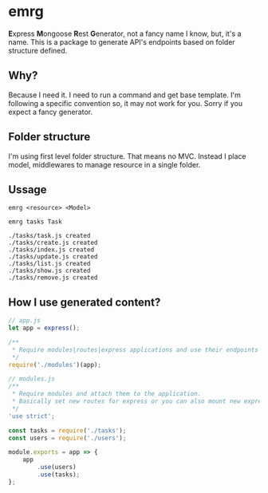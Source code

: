 # emrg
**E**xpress **M**ongoose **R**est **G**enerator, not a fancy name I know, but, it's a name.
This is a package to generate API's endpoints based on folder structure defined.

## Why?

Because I need it. I need to run a command and get base template. I'm following a specific convention so, it may not work for you.
Sorry if you expect a fancy generator.

## Folder structure

I'm using first level folder structure. That means no MVC. Instead I place model, middlewares to manage resource in a single folder.

## Ussage

`emrg <resource> <Model>`

```
emrg tasks Task
```

```
./tasks/task.js created
./tasks/create.js created
./tasks/index.js created
./tasks/update.js created
./tasks/list.js created
./tasks/show.js created
./tasks/remove.js created
```

## How I use generated content?

```javascript
// app.js
let app = express();

/**
 * Require modules|routes|express applications and use their endpoints
 */
require('./modules')(app);

```

```javascript
// modules.js
/**
 * Require modules and attach them to the application.
 * Basically set new routes for express or you can also mount new express apps
 */
'use strict';

const tasks = require('./tasks');
const users = require('./users');

module.exports = app => {
    app
        .use(users)
        .use(tasks);
};

```